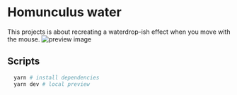 # Homunculus water

This projects is about recreating a waterdrop-ish effect when you move with the mouse.
![preview image](https://i.imgur.com/Svm6aC9.png)

## Scripts

```bash
  yarn # install dependencies
  yarn dev # local preview
```
